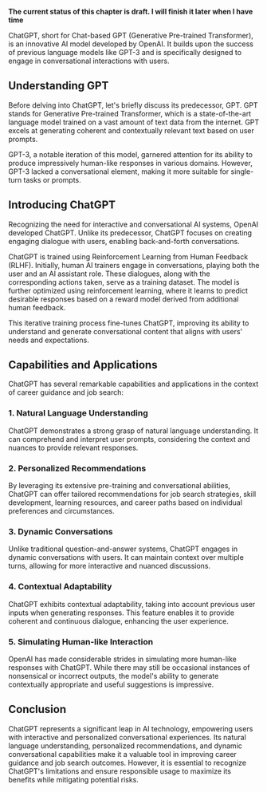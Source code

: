 **The current status of this chapter is draft. I will finish it later when I have time**

ChatGPT, short for Chat-based GPT (Generative Pre-trained Transformer), is an innovative AI model developed by OpenAI. It builds upon the success of previous language models like GPT-3 and is specifically designed to engage in conversational interactions with users.

**Understanding GPT**
---------------------

Before delving into ChatGPT, let's briefly discuss its predecessor, GPT. GPT stands for Generative Pre-trained Transformer, which is a state-of-the-art language model trained on a vast amount of text data from the internet. GPT excels at generating coherent and contextually relevant text based on user prompts.

GPT-3, a notable iteration of this model, garnered attention for its ability to produce impressively human-like responses in various domains. However, GPT-3 lacked a conversational element, making it more suitable for single-turn tasks or prompts.

**Introducing ChatGPT**
-----------------------

Recognizing the need for interactive and conversational AI systems, OpenAI developed ChatGPT. Unlike its predecessor, ChatGPT focuses on creating engaging dialogue with users, enabling back-and-forth conversations.

ChatGPT is trained using Reinforcement Learning from Human Feedback (RLHF). Initially, human AI trainers engage in conversations, playing both the user and an AI assistant role. These dialogues, along with the corresponding actions taken, serve as a training dataset. The model is further optimized using reinforcement learning, where it learns to predict desirable responses based on a reward model derived from additional human feedback.

This iterative training process fine-tunes ChatGPT, improving its ability to understand and generate conversational content that aligns with users' needs and expectations.

**Capabilities and Applications**
---------------------------------

ChatGPT has several remarkable capabilities and applications in the context of career guidance and job search:

### 1. Natural Language Understanding

ChatGPT demonstrates a strong grasp of natural language understanding. It can comprehend and interpret user prompts, considering the context and nuances to provide relevant responses.

### 2. Personalized Recommendations

By leveraging its extensive pre-training and conversational abilities, ChatGPT can offer tailored recommendations for job search strategies, skill development, learning resources, and career paths based on individual preferences and circumstances.

### 3. Dynamic Conversations

Unlike traditional question-and-answer systems, ChatGPT engages in dynamic conversations with users. It can maintain context over multiple turns, allowing for more interactive and nuanced discussions.

### 4. Contextual Adaptability

ChatGPT exhibits contextual adaptability, taking into account previous user inputs when generating responses. This feature enables it to provide coherent and continuous dialogue, enhancing the user experience.

### 5. Simulating Human-like Interaction

OpenAI has made considerable strides in simulating more human-like responses with ChatGPT. While there may still be occasional instances of nonsensical or incorrect outputs, the model's ability to generate contextually appropriate and useful suggestions is impressive.

**Conclusion**
--------------

ChatGPT represents a significant leap in AI technology, empowering users with interactive and personalized conversational experiences. Its natural language understanding, personalized recommendations, and dynamic conversational capabilities make it a valuable tool in improving career guidance and job search outcomes. However, it is essential to recognize ChatGPT's limitations and ensure responsible usage to maximize its benefits while mitigating potential risks.
